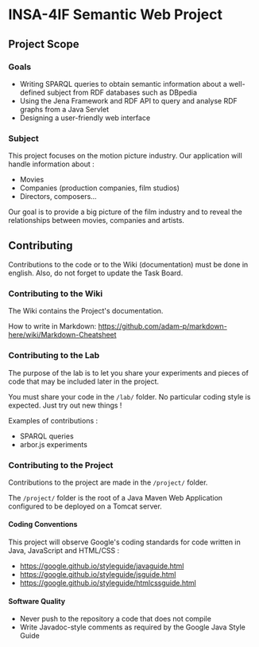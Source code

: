 # INSA-4IF Semantic Web Project

## Project Scope

### Goals

+ Writing SPARQL queries to obtain semantic information about a well-defined subject from RDF databases such as DBpedia
+ Using the Jena Framework and RDF API to query and analyse RDF graphs from a Java Servlet
+ Designing a user-friendly web interface

### Subject

This project focuses on the motion picture industry. Our application will handle information about :
+ Movies
+ Companies (production companies, film studios)
+ Directors, composers...

Our goal is to provide a big picture of the film industry and to reveal the relationships between movies, companies and artists.

## Contributing

Contributions to the code or to the Wiki (documentation) must be done in english. Also, do not forget to update the Task Board.

### Contributing to the Wiki

The Wiki contains the Project's documentation.

How to write in Markdown: https://github.com/adam-p/markdown-here/wiki/Markdown-Cheatsheet

### Contributing to the Lab

The purpose of the lab is to let you share your experiments and pieces of code that may be included later in the project.

You must share your code in the `/lab/` folder. No particular coding style is expected. Just try out new things !

Examples of contributions :
+ SPARQL queries
+ arbor.js experiments

### Contributing to the Project

Contributions to the project are made in the `/project/` folder.

The `/project/` folder is the root of a Java Maven Web Application configured to be deployed on a Tomcat server.

#### Coding Conventions

This project will observe Google's coding standards for code written in Java, JavaScript and HTML/CSS :

+ https://google.github.io/styleguide/javaguide.html
+ https://google.github.io/styleguide/jsguide.html
+ https://google.github.io/styleguide/htmlcssguide.html

#### Software Quality

+ Never push to the repository a code that does not compile
+ Write Javadoc-style comments as required by the Google Java Style Guide
